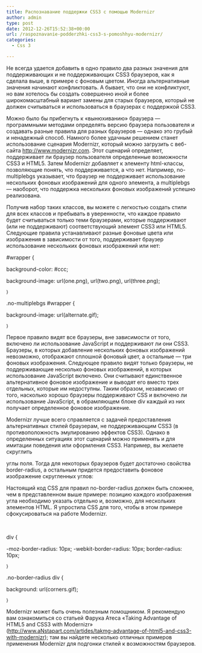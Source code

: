 ```yaml
---
title: Распознавание поддержки CSS3 с помощью Modernizr
author: admin
type: post
date: 2012-12-26T15:52:38+00:00
url: /raspoznavanie-podderzhki-css3-s-pomoshhyu-modernizr/
categories:
  - Css 3

---
```

Не всегда удается добавить в одно правило два разных значения для поддерживающих и не поддерживающих CSS3 браузеров, как я сделала выше, в примере с фоновым цветом. Иногда альтернативные значения начинают конфликтовать. А бывает, что они не конфликтуют, но вам хотелось бы создать совершенно иной и более широкомасштабный вариант замены для старых браузеров, который не должен считываться и использоваться в браузерах с поддержкой CSS3.

Можно было бы прибегнуть к «вынюхиванию» браузера — программными методами определять версию браузера пользователя и создавать разные правила для разных браузеров — однако это грубый и ненадежный способ. Намного более удачным решением станет использование сценария Modernizr, который можно загрузить с веб-сайта http://www.modernizr.com. Этот сценарий определяет, поддерживает ли браузер пользователя определенные возможности CSS3 и HTML5. Затем Modernizr добавляет к элементу html-классы, позволяющие понять, что поддерживается, а что нет. Например, no-multiplebgs указывает, что браузер не поддерживает использование нескольких фоновых изображений для одного элемента, а multiplebgs — наоборот, что поддержка нескольких фоновых изображений успешно реализована.

Получив набор таких классов, вы можете с легкостью создать стили для всех классов и пребывать в уверенности, что каждое правило будет считываться только теми браузерами, которые поддерживают (или не поддерживают) соответствующий элемент CSS3 или HTML5. Следующие правила устанавливают разные фоновые цвета или изображения в зависимости от того, поддерживает браузер использование нескольких фоновых изображений или нет:

#wrapper {

background-color: #ccc;

background-image: url(one.png), url(two.png), url(three.png);

<sup>}</sup>

.no-multiplebgs #wrapper {

background-image: url(alternate.gif);

<sup>}</sup>

Первое правило видят все браузеры, вне зависимости от того, включено ли использование JavaScript и поддерживают ли они CSS3. Браузеры, в которых добавление нескольких фоновых изображений невозможно, отображают сплошной фоновый цвет, а остальные — три фоновых изображения. Следующее правило видят только браузеры, не поддерживающие несколько фоновых изображений, в которых использование JavaScript включено. Они считывают единственное альтернативное фоновое изображение и выводят его вместо трех отдельных, которые им недоступны. Таким образом, независимо от того, насколько хорошо браузеры поддерживают CSS и включено ли использование JavaScript, в обрамляющем блоке div каждый из них получает определенное фоновое изображение.

Modernizr лучше всего справляется с задачей предоставления альтернативных стилей браузерам, не поддерживающим CSS3 (в противоположность эмулированию эффектов CSS3). Однако в определенных ситуациях этот сценарий можно применять и для имитации поведения или оформления CSS3. Например, вы желаете скруглить

углы поля. Тогда для некоторых браузеров будет достаточно свойства border-radius, а остальным придется предоставить фоновое изображение скругленных углов:

<div>
  <p>
    Настоящий код CSS для правил no-border-radius должен быть сложнее, чем в представленном выше примере: позицию каждого изображения угла необходимо указать отдельно и, возможно, для нескольких элементов HTML. Я упростила CSS для того, чтобы в этом примере сфокусироваться на работе Modernizr.
  </p>
</div>

&nbsp;

div {

-moz-border-radius: 10px; -webkit-border-radius: 10px; border-radius: 10px;

<sup>}</sup>

.no-border-radius div {

background: url(corners.gif);

<sup>}</sup>

Modernizr может быть очень полезным помощником. Я рекомендую вам ознакомиться со статьей Фарука Атеса «Taking Advantage of HTML5 and CSS3 with Modernizr» (http://www.aNstapart.com/artides/takmg-advantage-of-html5-and-css3-with-modernizr); там вы найдете несколько отличных примеров применения Modernizr для подгонки стилей к возможностям браузеров.